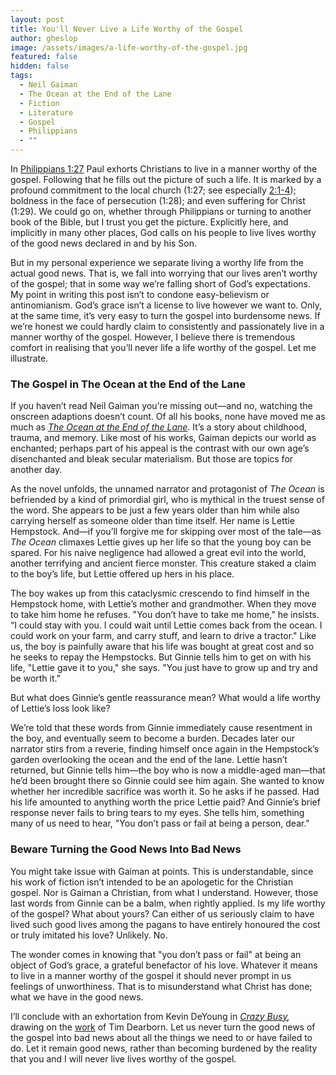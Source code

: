 ```yaml
---
layout: post
title: You'll Never Live a Life Worthy of the Gospel
author: gheslop
image: /assets/images/a-life-worthy-of-the-gospel.jpg
featured: false
hidden: false
tags:
  - Neil Gaiman
  - The Ocean at the End of the Lane
  - Fiction
  - Literature
  - Gospel
  - Philippians
  - ""
---
```

In [Philippians 1:27](https://rekindle.co.za/content/2020-07-20-philippians-1-27-30-devotional) Paul exhorts Christians to live in a manner worthy of the gospel. Following that he fills out the picture of such a life. It is marked by a profound commitment to the local church (1:27; see especially [2:1-4](https://rekindle.co.za/content/2020-07-27-philippians-2-1-4-devotional)); boldness in the face of persecution (1:28); and even suffering for Christ (1:29). We could go on, whether through Philippians or turning to another book of the Bible, but I trust you get the picture. Explicitly here, and implicitly in many other places, God calls on his people to live lives worthy of the good news declared in and by his Son.

But in my personal experience we separate living a worthy life from the actual good news. That is, we fall into worrying that our lives aren’t worthy of the gospel; that in some way we’re falling short of God’s expectations. My point in writing this post isn’t to condone easy-believism or antinomianism. God’s grace isn’t a license to live however we want to. Only, at the same time, it’s very easy to turn the gospel into burdensome news. If we’re honest we could hardly claim to consistently and passionately live in a manner worthy of the gospel. However, I believe there is tremendous comfort in realising that you’ll never life a life worthy of the gospel. Let me illustrate.

### The Gospel in The Ocean at the End of the Lane

If you haven’t read Neil Gaiman you’re missing out—and no, watching the onscreen adaptions doesn’t count. Of all his books, none have moved me as much as *[The Ocean at the End of the Lane](https://www.google.com/url?sa=t&rct=j&q=&esrc=s&source=web&cd=&cad=rja&uact=8&ved=2ahUKEwiF5Ie6vdKEAxXpX0EAHeDtATEQFnoECDwQAQ&url=https%3A%2F%2Fen.wikipedia.org%2Fwiki%2FThe_Ocean_at_the_End_of_the_Lane&usg=AOvVaw0GYA-ZWejI_tNxGAAtfLnd&opi=89978449)*. It’s a story about childhood, trauma, and memory. Like most of his works, Gaiman depicts our world as enchanted; perhaps part of his appeal is the contrast with our own age’s disenchanted and bleak secular materialism. But those are topics for another day.

As the novel unfolds, the unnamed narrator and protagonist of *The Ocean* is befriended by a kind of primordial girl, who is mythical in the truest sense of the word. She appears to be just a few years older than him while also carrying herself as someone older than time itself. Her name is Lettie Hempstock. And—if you’ll forgive me for skipping over most of the tale—as *The Ocean* climaxes Lettie gives up her life so that the young boy can be spared. For his naive negligence had allowed a great evil into the world, another terrifying and ancient fierce monster. This creature staked a claim to the boy’s life, but Lettie offered up hers in his place.

The boy wakes up from this cataclysmic crescendo to find himself in the Hempstock home, with Lettie’s mother and grandmother. When they move to take him home he refuses. "You don’t have to take me home,” he insists. “I could stay with you. I could wait until Lettie comes back from the ocean. I could work on your farm, and carry stuff, and learn to drive a tractor." Like us, the boy is painfully aware that his life was bought at great cost and so he seeks to repay the Hempstocks. But Ginnie tells him to get on with his life, "Lettie gave it to you," she says. "You just have to grow up and try and be worth it."

But what does Ginnie’s gentle reassurance mean? What would a life worthy of Lettie’s loss look like?

We’re told that these words from Ginnie immediately cause resentment in the boy, and eventually seem to become a burden. Decades later our narrator stirs from a reverie, finding himself once again in the Hempstock’s garden overlooking the ocean and the end of the lane. Lettie hasn’t returned, but Ginnie tells him—the boy who is now a middle-aged man—that he’d been brought there so Ginnie could see him again. She wanted to know whether her incredible sacrifice was worth it. So he asks if he passed. Had his life amounted to anything worth the price Lettie paid? And Ginnie’s brief response never fails to bring tears to my eyes. She tells him, something many of us need to hear, "You don’t pass or fail at being a person, dear."

### Beware Turning the Good News Into Bad News

You might take issue with Gaiman at points. This is understandable, since his work of fiction isn’t intended to be an apologetic for the Christian gospel. Nor is Gaiman a Christian, from what I understand. However, those last words from Ginnie can be a balm, when rightly applied. Is my life worthy of the gospel? What about yours? Can either of us seriously claim to have lived such good lives among the pagans to have entirely honoured the cost or truly imitated his love? Unlikely. No.

The wonder comes in knowing that "you don’t pass or fail" at being an object of God’s grace, a grateful benefactor of his love. Whatever it means to live in a manner worthy of the gospel it should never prompt in us feelings of unworthiness. That is to misunderstand what Christ has done; what we have in the good news.

I’ll conclude with an exhortation from Kevin DeYoung in *[Crazy Busy](https://www.google.com/url?sa=t&rct=j&q=&esrc=s&source=web&cd=&cad=rja&uact=8&ved=2ahUKEwjmgqDevdKEAxVCQkEAHWsjBVsQFnoECFgQAQ&url=https%3A%2F%2Fwww.crossway.org%2Fbooks%2Fcrazy-busy-tpb%2F&usg=AOvVaw2_0TS0XW5ekwR4z3CDGUsP&opi=89978449),* drawing on the [work](https://www.amazon.com/Beyond-Duty-Passion-Christ-Mission/dp/1480052817) of Tim Dearborn. Let us never turn the good news of the gospel into bad news about all the things we need to or have failed to do. Let it remain good news, rather than becoming burdened by the reality that you and I will never live lives worthy of the gospel.